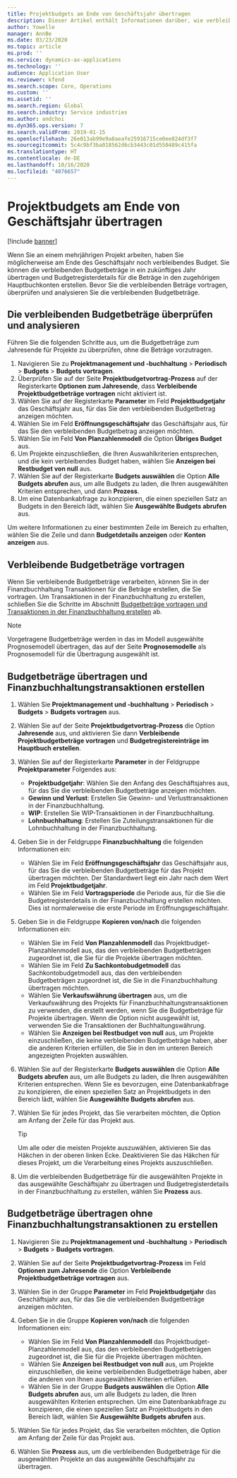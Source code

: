 ```yaml
---
title: Projektbudgets am Ende von Geschäftsjahr übertragen
description: Dieser Artikel enthält Informationen darüber, wie verbleibende Budgetbeträge auf zukünftige Jahre übertragen und Details zum Budgetregister erstellt werden können.
author: Yowelle
manager: AnnBe
ms.date: 03/23/2020
ms.topic: article
ms.prod: ''
ms.service: dynamics-ax-applications
ms.technology: ''
audience: Application User
ms.reviewer: kfend
ms.search.scope: Core, Operations
ms.custom: ''
ms.assetid: ''
ms.search.region: Global
ms.search.industry: Service industries
ms.author: andchoi
ms.dyn365.ops.version: 7
ms.search.validFrom: 2019-01-15
ms.openlocfilehash: 26e013ab99e9a0aeafe25916715ce0ee024df3f7
ms.sourcegitcommit: 5c4c9bf3ba018562d6cb3443c01d550489c415fa
ms.translationtype: HT
ms.contentlocale: de-DE
ms.lasthandoff: 10/16/2020
ms.locfileid: "4076657"
---
```

# <a name="transfer-project-budgets-at-fiscal-year-end"></a>Projektbudgets am Ende von Geschäftsjahr übertragen

[!include [banner](../includes/banner.md)]

Wenn Sie an einem mehrjährigen Projekt arbeiten, haben Sie möglicherweise am Ende des Geschäftsjahr noch verbleibendes Budget. Sie können die verbleibenden Budgetbeträge in ein zukünftiges Jahr übertragen und Budgetregisterdetails für die Beträge in den zugehörigen Hauptbuchkonten erstellen. Bevor Sie die verbleibenden Beträge vortragen, überprüfen und analysieren Sie die verbleibenden Budgetbeträge.

## <a name="review-and-analyze-remaining-budget-amounts"></a>Die verbleibenden Budgetbeträge überprüfen und analysieren

Führen Sie die folgenden Schritte aus, um die Budgetbeträge zum Jahresende für Projekte zu überprüfen, ohne die Beträge vorzutragen.

1. Navigieren Sie zu **Projektmanagement und -buchhaltung** > **Periodisch** > **Budgets** > **Budgets vortragen**. 
2. Überprüfen Sie auf der Seite **Projektbudgetvortrag-Prozess** auf der Registerkarte **Optionen zum Jahresende**, dass **Verbleibende Projektbudgetbeträge vortragen** nicht aktiviert ist.
3. Wählen Sie auf der Registerkarte **Parameter** im Feld **Projektbudgetjahr** das Geschäftsjahr aus, für das Sie den verbleibenden Budgetbetrag anzeigen möchten. 
4. Wählen Sie im Feld **Eröffnungsgeschäftsjahr** das Geschäftsjahr aus, für das Sie den verbleibenden Budgetbetrag anzeigen möchten. 
5. Wählen Sie im Feld **Von Planzahlenmodell** die Option **Übriges Budget** aus. 
6. Um Projekte einzuschließen, die Ihren Auswahlkriterien entsprechen, und die kein verbleibendes Budget haben, wählen Sie **Anzeigen bei Restbudget von null** aus.  
7. Wählen Sie auf der Registerkarte **Budgets auswählen** die Option **Alle Budgets abrufen** aus, um alle Budgets zu laden, die Ihren ausgewählten Kriterien entsprechen, und dann **Prozess**. 
8. Um eine Datenbankabfrage zu konzipieren, die einen speziellen Satz an Budgets in den Bereich lädt, wählen Sie **Ausgewählte Budgets abrufen** aus.

Um weitere Informationen zu einer bestimmten Zeile im Bereich zu erhalten, wählen Sie die Zeile und dann **Budgetdetails anzeigen** oder **Konten anzeigen** aus.

## <a name="carry-forward-remaining-budget-amounts"></a>Verbleibende Budgetbeträge vortragen 

Wenn Sie verbleibende Budgetbeträge verarbeiten, können Sie in der Finanzbuchhaltung Transaktionen für die Beträge erstellen, die Sie vortragen. Um Transaktionen in der Finanzbuchhaltung zu erstellen, schließen Sie die Schritte im Abschnitt [Budgetbeträge vortragen und Transaktionen in der Finanzbuchhaltung erstellen](#carry-forward) ab. 

> [!NOTE]
> Vorgetragene Budgetbeträge werden in das im Modell ausgewählte Prognosemodell übertragen, das auf der Seite **Prognosemodelle** als Prognosemodell für die Übertragung ausgewählt ist.  

## <a name="carry-forward-budget-amounts-and-create-general-ledger-transactions"></a><a name="carry-forward"></a>Budgetbeträge übertragen und Finanzbuchhaltungstransaktionen erstellen

1.  Wählen Sie **Projektmanagement und -buchhaltung** > **Periodisch** > **Budgets** > **Budgets vortragen** aus. 
2. Wählen Sie auf der Seite **Projektbudgetvortrag-Prozess** die Option **Jahresende** aus, und aktivieren Sie dann **Verbleibende Projektbudgetbeträge vortragen** und **Budgetregistereinträge im Hauptbuch erstellen**. 
3. Wählen Sie auf der Registerkarte **Parameter** in der Feldgruppe **Projektparameter** Folgendes aus:

   - **Projektbudgetjahr**: Wählen Sie den Anfang des Geschäftsjahres aus, für das Sie die verbleibenden Budgetbeträge anzeigen möchten. 
   - **Gewinn und Verlust**: Erstellen Sie Gewinn- und Verlusttransaktionen in der Finanzbuchhaltung. 
   -  **WIP**: Erstellen Sie WIP-Transaktionen in der Finanzbuchhaltung.
   -  **Lohnbuchhaltung**: Erstellen Sie Zuteilungstransaktionen für die Lohnbuchhaltung in der Finanzbuchhaltung. 

5. Geben Sie in der Feldgruppe **Finanzbuchhaltung** die folgenden Informationen ein: 

   - Wählen Sie im Feld **Eröffnungsgeschäftsjahr** das Geschäftsjahr aus, für das Sie die verbleibenden Budgetbeträge für das Projekt übertragen möchten. Der Standardwert liegt ein Jahr nach dem Wert im Feld **Projektbudgetjahr**.
   -  Wählen Sie im Feld **Vortragsperiode** die Periode aus, für die Sie die Budgetregisterdetails in der Finanzbuchhaltung erstellen möchten. Dies ist normalerweise die erste Periode im Eröffnungsgeschäftsjahr.

6. Geben Sie in die Feldgruppe **Kopieren von/nach** die folgenden Informationen ein:

   - Wählen Sie im Feld **Von Planzahlenmodell** das Projektbudget-Planzahlenmodell aus, das den verbleibenden Budgetbeträgen zugeordnet ist, die Sie für die Projekte übertragen möchten. 
   - Wählen Sie im Feld **Zu Sachkontobudgetmodell** das Sachkontobudgetmodell aus, das den verbleibenden Budgetbeträgen zugeordnet ist, die Sie in die Finanzbuchhaltung übertragen möchten. 
   -  Wählen Sie **Verkaufswährung übertragen** aus, um die Verkaufswährung des Projekts für Finanzbuchhaltungstransaktionen zu verwenden, die erstellt werden, wenn Sie die Budgetbeträge für Projekte übertragen. Wenn die Option nicht ausgewählt ist, verwenden Sie die Transaktionen der Buchhaltungswährung. 
   -  Wählen Sie **Anzeigen bei Restbudget von null** aus, um Projekte einzuschließen, die keine verbleibenden Budgetbeträge haben, aber die anderen Kriterien erfüllen, die Sie in den im unteren Bereich angezeigten Projekten auswählen.

7. Wählen Sie auf der Registerkarte **Budgets auswählen** die Option **Alle Budgets abrufen** aus, um alle Budgets zu laden, die Ihren ausgewählten Kriterien entsprechen. Wenn Sie es bevorzugen, eine Datenbankabfrage zu konzipieren, die einen speziellen Satz an Projektbudgets in den Bereich lädt, wählen Sie **Ausgewählte Budgets abrufen** aus.
8. Wählen Sie für jedes Projekt, das Sie verarbeiten möchten, die Option am Anfang der Zeile für das Projekt aus.

    > [!TIP]
    > Um alle oder die meisten Projekte auszuwählen, aktivieren Sie das Häkchen in der oberen linken Ecke. Deaktivieren Sie das Häkchen für dieses Projekt, um die Verarbeitung eines Projekts auszuschließen.

9. Um die verbleibenden Budgetbeträge für die ausgewählten Projekte in das ausgewählte Geschäftsjahr zu übertragen und Budgetregisterdetails in der Finanzbuchhaltung zu erstellen, wählen Sie **Prozess** aus.

## <a name="carry-forward-budget-amounts-without-creating-general-ledger-transactions"></a>Budgetbeträge übertragen ohne Finanzbuchhaltungstransaktionen zu erstellen

1. Navigieren Sie zu **Projektmanagement und -buchhaltung** > **Periodisch** > **Budgets** > **Budgets vortragen**.
2. Wählen Sie auf der Seite **Projektbudgetvortrag-Prozess** im Feld **Optionen zum Jahresende** die Option **Verbleibende Projektbudgetbeträge vortragen** aus.
3. Wählen Sie in der Gruppe **Parameter** im Feld **Projektbudgetjahr** das Geschäftsjahr aus, für das Sie die verbleibenden Budgetbeträge anzeigen möchten.
4. Geben Sie in die Gruppe **Kopieren von/nach** die folgenden Informationen ein:

   - Wählen Sie im Feld **Von Planzahlenmodell** das Projektbudget-Planzahlenmodell aus, das den verbleibenden Budgetbeträgen zugeordnet ist, die Sie für die Projekte übertragen möchten. 
   - Wählen Sie **Anzeigen bei Restbudget von null** aus, um Projekte einzuschließen, die keine verbleibenden Budgetbeträge haben, aber die anderen von Ihnen ausgewählten Kriterien erfüllen.
   - Wählen Sie in der Gruppe **Budgets auswählen** die Option **Alle Budgets abrufen** aus, um alle Budgets zu laden, die Ihren ausgewählten Kriterien entsprechen. Um eine Datenbankabfrage zu konzipieren, die einen speziellen Satz an Projektbudgets in den Bereich lädt, wählen Sie **Ausgewählte Budgets abrufen** aus.

5. Wählen Sie für jedes Projekt, das Sie verarbeiten möchten, die Option am Anfang der Zeile für das Projekt aus. 
6. Wählen Sie **Prozess** aus, um die verbleibenden Budgetbeträge für die ausgewählten Projekte an das ausgewählte Geschäftsjahr zu übertragen.

